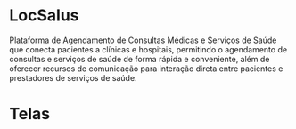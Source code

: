 # LocSalus
Plataforma de Agendamento de Consultas Médicas e Serviços de Saúde que conecta pacientes a clínicas e hospitais, permitindo o agendamento de consultas e serviços de saúde de forma rápida e conveniente, além de oferecer recursos de comunicação para interação direta entre pacientes e prestadores de serviços de saúde.
# Telas
<div align="center">
<img src="[[https://desblogada.files.wordpress.co...](https://www.canva.com/design/DAFPNzS5OZo/Qwf10SgeeEqJ4ICX-JN8Vw/edit?utm_content=DAFPNzS5OZo&utm_campaign=designshare&utm_medium=link2&utm_source=sharebutton)](https://www.canva.com/design/DAFPNzS5OZo/Qwf10SgeeEqJ4ICX-JN8Vw/edit)" width="0px" />
</div>
